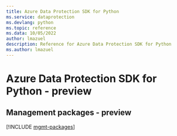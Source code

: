 ```yaml
---
title: Azure Data Protection SDK for Python
ms.service: dataprotection
ms.devlang: python
ms.topic: reference
ms.data: 10/05/2022
author: lmazuel
description: Reference for Azure Data Protection SDK for Python
ms.author: lmazuel
---
```

# Azure Data Protection SDK for Python - preview

## Management packages - preview
[!INCLUDE [mgmt-packages](data-protection-mgmt-index.md)]